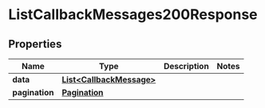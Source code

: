 

# ListCallbackMessages200Response


## Properties

| Name | Type | Description | Notes |
|------------ | ------------- | ------------- | -------------|
|**data** | [**List&lt;CallbackMessage&gt;**](CallbackMessage.md) |  |  |
|**pagination** | [**Pagination**](Pagination.md) |  |  |



